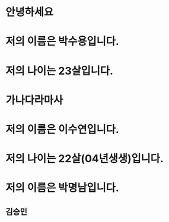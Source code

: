 # 안녕하세요
# 저의 이름은 박수용입니다.
# 저의 나이는 23살입니다.
# 가나다라마사

# 저의 이름은 이수연입니다.
# 저의 나이는 22살(04년생생)입니다.
# 저의 이름은 박명남입니다.

## 김승민